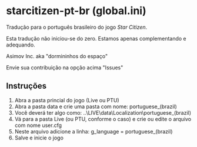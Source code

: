 # starcitizen-pt-br (global.ini)
Tradução para o português brasileiro do jogo *Star Citizen*.

Esta tradução não iniciou-se do zero. Estamos apenas complementando e adequando. 

Asimov Inc. aka "dormininhos do espaço"

Envie sua contribuição na opção acima "Issues"

Instruções
--------

1) Abra a pasta princial do jogo (Live ou PTU)
2) Abra a pasta data e crie uma pasta com nome: portuguese_(brazil)
3) Você deverá ter algo como: ..\LIVE\data\Localization\portuguese_(brazil)
4) Vá para a pasta Live (ou PTU, conforme o caso) e crie ou edite o arquivo com nome user.cfg
5) Neste arquivo adicione a linha: g_language = portuguese_(brazil)
6) Salve e inicie o jogo

